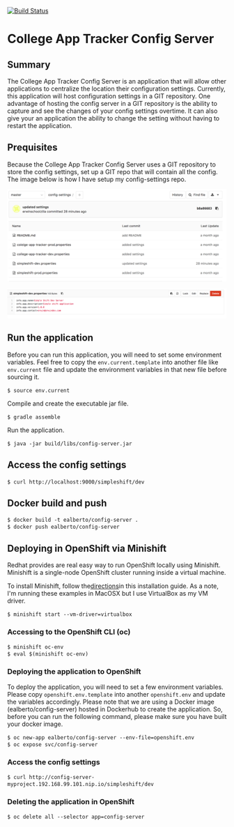 [![Build Status](https://travis-ci.org/erwindev/config-server.svg?branch=master)](https://travis-ci.org/erwindev/config-server)

# College App Tracker Config Server

## Summary
The College App Tracker Config Server is an application that will allow other applications to centralize the location their configuration settings.  Currently, this application will host configuration settings in a GIT repository.  One advantage of hosting the config server in a GIT repository is the ability to capture and see the changes of your config settings overtime.  It can also give your an application the ability to change the setting without having to restart the application.


## Prequisites
Because the College App Tracker Config Server uses a GIT repository to store the config settings, set up a GIT repo that will contain all the config.  The image below is how I have setup my config-settings repo.

![GIT repo](readme-assets/config-settings.png)

![Example properties file](readme-assets/example-properties.png)   
   
## Run the application

Before you can run this application, you will need to set some environment variables.  Feel free to copy the `env.current.template` into another file like `env.current` file and update the environment variables in that new file before sourcing it.  
  
```
$ source env.current
```  

Compile and create the executable jar file.

```
$ gradle assemble
```

Run the application.

```
$ java -jar build/libs/config-server.jar

```

## Access the config settings

```
$ curl http://localhost:9000/simpleshift/dev

```    

## Docker build and push
```
$ docker build -t ealberto/config-server .
$ docker push ealberto/config-server
```

## Deploying in OpenShift via Minishift

Redhat provides are real easy way to run OpenShift locally using Minishift.  Minishift is a single-node OpenShift cluster running inside a virtual machine.

To install Minishift, follow the[directions](https://docs.openshift.org/latest/minishift/getting-started/installing.html)in this installation guide.  As a note, I'm running these examples in MacOSX but I use VirtualBox as my VM driver.  

```
$ minishift start --vm-driver=virtualbox

```

### Accessing to the OpenShift CLI (oc)
```
$ minishift oc-env
$ eval $(minishift oc-env)

```

### Deploying the application to OpenShift
To deploy the application, you will need to set a few environment variables.  Please copy `openshift.env.template` into another `openshift.env` and update the variables accordingly.
Please note that we are using a Docker image (ealberto/config-server) hosted in Dockerhub to create the application.  So, before you can run the following command, please make sure you have built your docker image.
```
$ oc new-app ealberto/config-server --env-file=openshift.env
$ oc expose svc/config-server

```

### Access the config settings
```
$ curl http://config-server-myproject.192.168.99.101.nip.io/simpleshift/dev
```

### Deleting the application in OpenShift
```
$ oc delete all --selector app=config-server
```
